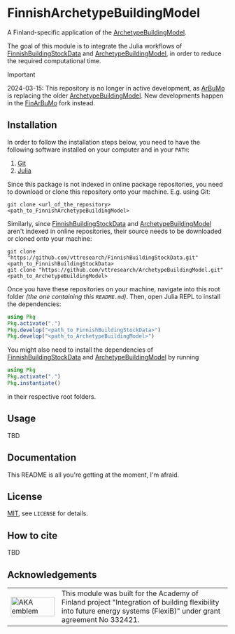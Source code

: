 # FinnishArchetypeBuildingModel

A Finland-specific application of the [ArchetypeBuildingModel](https://github.com/vttresearch/ArchetypeBuildingModel).

The goal of this module is to integrate the Julia workflows of
[FinnishBuildingStockData](https://github.com/vttresearch/FinnishBuildingStockData)
and [ArchetypeBuildingModel](https://github.com/vttresearch/ArchetypeBuildingModel),
in order to reduce the required computational time.

>[!IMPORTANT]
>2024-03-15: This repository is no longer in active development, as
>[ArBuMo](https://github.com/vttresearch/ArBuMo) is replacing the older
>[ArchetypeBuildingModel](https://github.com/vttresearch/ArchetypeBuildingModel).
>New developments happen in the [FinArBuMo](https://github.com/vttresearch/FinArBuMo)
>fork instead.


## Installation

In order to follow the installation steps below, you need to have the following
software installed on your computer and in your `PATH`:
1. [Git](https://www.git-scm.com/)
2. [Julia](https://julialang.org/)

Since this package is not indexed in online package repositories,
you need to download or clone this repository onto your machine.
E.g. using Git: 
```
git clone <url_of_the_repository> <path_to_FinnishArchetypeBuildingModel>
```
Similarly, since [FinnishBuildingStockData](https://github.com/vttresearch/FinnishBuildingStockData)
and [ArchetypeBuildingModel](https://github.com/vttresearch/ArchetypeBuildingModel)
aren't indexed in online repositories, their source needs to be downloaded or cloned
onto your machine:
```
git clone "https://github.com/vttresearch/FinnishBuildingStockData.git" <path_to_FinnishBuildingStockData>
git clone "https://github.com/vttresearch/ArchetypeBuildingModel.git" <path_to_ArchetypeBuildingModel>
```

Once you have these repositories on your machine,
navigate into this root folder *(the one containing this `README.md`)*.
Then, open Julia REPL to install the dependencies:
```julia
using Pkg
Pkg.activate(".")
Pkg.develop("<path_to_FinnishBuildingStockData>")
Pkg.develop("<path_to_ArchetypeBuildingModel>")
```
You might also need to install the dependencies of
[FinnishBuildingStockData](https://github.com/vttresearch/FinnishBuildingStockData)
and [ArchetypeBuildingModel](https://github.com/vttresearch/ArchetypeBuildingModel)
by running
```julia
using Pkg
Pkg.activate(".")
Pkg.instantiate()
```
in their respective root folders.


## Usage

TBD


## Documentation

This README is all you're getting at the moment, I'm afraid.


## License

[MIT](https://mit-license.org/), see `LICENSE` for details.


## How to cite

TBD


## Acknowledgements

<center>
<table width=500px frame="none">
<tr>
<td valign="middle" width=100px>
<img src=https://www.aka.fi/globalassets/vanhat/y_kuvat/aka_logo_en.svg alt="AKA emblem" width=100%></td>
<td valign="middle">
This module was built for the Academy of Finland project "Integration of building flexibility into future energy systems (FlexiB)" under grant agreement No 332421.
</td>
</table>
</center>

